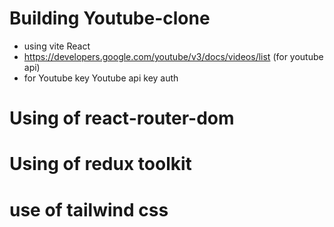 # Building Youtube-clone
  - using vite React
  - https://developers.google.com/youtube/v3/docs/videos/list (for youtube api)
  - for Youtube key Youtube api key auth

# Using of react-router-dom
# Using of redux toolkit
# use of tailwind css